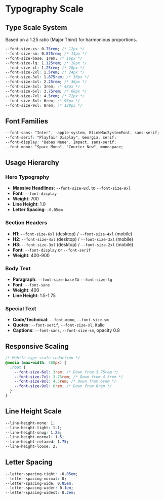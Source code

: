 # Typography Scale

## Type Scale System

Based on a 1.25 ratio (Major Third) for harmonious proportions.

```css
--font-size-xs: 0.75rem; /* 12px */
--font-size-sm: 0.875rem; /* 14px */
--font-size-base: 1rem; /* 16px */
--font-size-lg: 1.125rem; /* 18px */
--font-size-xl: 1.25rem; /* 20px */
--font-size-2xl: 1.5rem; /* 24px */
--font-size-3xl: 1.875rem; /* 30px */
--font-size-4xl: 2.25rem; /* 36px */
--font-size-5xl: 3rem; /* 48px */
--font-size-6xl: 3.75rem; /* 60px */
--font-size-7xl: 4.5rem; /* 72px */
--font-size-8xl: 6rem; /* 96px */
--font-size-9xl: 8rem; /* 128px */
```

## Font Families

```css
--font-sans: "Inter", -apple-system, BlinkMacSystemFont, sans-serif;
--font-serif: "Playfair Display", Georgia, serif;
--font-display: "Bebas Neue", Impact, sans-serif;
--font-mono: "Space Mono", "Courier New", monospace;
```

## Usage Hierarchy

### Hero Typography

- **Massive Headlines**: `--font-size-8xl` to `--font-size-9xl`
- **Font**: `--font-display`
- **Weight**: 700
- **Line Height**: 1.0
- **Letter Spacing**: `-0.05em`

### Section Headers

- **H1**: `--font-size-6xl` (desktop) / `--font-size-4xl` (mobile)
- **H2**: `--font-size-4xl` (desktop) / `--font-size-3xl` (mobile)
- **H3**: `--font-size-3xl` (desktop) / `--font-size-2xl` (mobile)
- **Font**: `--font-display` or `--font-serif`
- **Weight**: 400-900

### Body Text

- **Paragraph**: `--font-size-base` to `--font-size-lg`
- **Font**: `--font-sans`
- **Weight**: 400
- **Line Height**: 1.5-1.75

### Special Text

- **Code/Technical**: `--font-mono`, `--font-size-sm`
- **Quotes**: `--font-serif`, `--font-size-xl`, italic
- **Captions**: `--font-sans`, `--font-size-sm`, opacity 0.8

## Responsive Scaling

```css
/* Mobile type scale reduction */
@media (max-width: 768px) {
  :root {
    --font-size-6xl: 3rem; /* Down from 3.75rem */
    --font-size-7xl: 3.75rem; /* Down from 4.5rem */
    --font-size-8xl: 4.5rem; /* Down from 6rem */
    --font-size-9xl: 6rem; /* Down from 8rem */
  }
}
```

## Line Height Scale

```css
--line-height-none: 1;
--line-height-tight: 1.1;
--line-height-snug: 1.25;
--line-height-normal: 1.5;
--line-height-relaxed: 1.75;
--line-height-loose: 2;
```

## Letter Spacing

```css
--letter-spacing-tight: -0.05em;
--letter-spacing-normal: 0;
--letter-spacing-wide: 0.05em;
--letter-spacing-wider: 0.1em;
--letter-spacing-widest: 0.2em;
```
